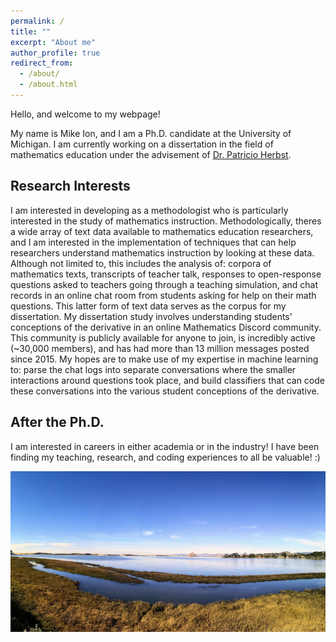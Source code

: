 ```yaml
---
permalink: /
title: ""
excerpt: "About me"
author_profile: true
redirect_from: 
  - /about/
  - /about.html
---
```


Hello, and welcome to my webpage!

My name is Mike Ion, and I am a Ph.D. candidate at the University of Michigan. I am currently working on a dissertation in the field of mathematics education under the advisement of [Dr. Patricio Herbst](https://soe.umich.edu/directory/faculty-staff/patricio-g-herbst).

## Research Interests
I am interested in developing as a methodologist who is particularly interested in the study of mathematics instruction. Methodologically, theres a wide array of text data available to mathematics education researchers, and I am interested in the implementation of techniques that can help researchers understand mathematics instruction by looking at these data. Although not limited to, this includes the analysis of: corpora of mathematics texts, transcripts of teacher talk, responses to open-response questions asked to teachers going through a teaching simulation, and chat records in an online chat room from students asking for help on their math questions. This latter form of text data serves as the corpus for my dissertation. My dissertation study involves understanding students' conceptions of the derivative in an online Mathematics Discord community. This community is publicly available for anyone to join, is incredibly active (~30,000 members), and has had more than 13 million messages posted since 2015. My hopes are to make use of my expertise in machine learning to: parse the chat logs into separate conversations where the smaller interactions around questions took place, and build classifiers that can code these conversations into the various student conceptions of the derivative.

## After the Ph.D.
I am interested in careers in either academia or in the industry! I have been finding my teaching, research, and coding experiences to all be valuable! :)

![Los Osos](../images/lososos.jpg)


